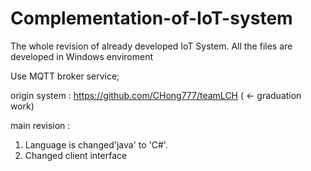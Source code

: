 # Complementation-of-IoT-system
The whole revision of already developed IoT System.
All the files are developed in Windows enviroment

Use MQTT broker service;

origin system : https://github.com/CHong777/teamLCH
(  <- graduation work)

main revision : 

1. Language is changed'java' to 'C#'.
2. Changed client interface
